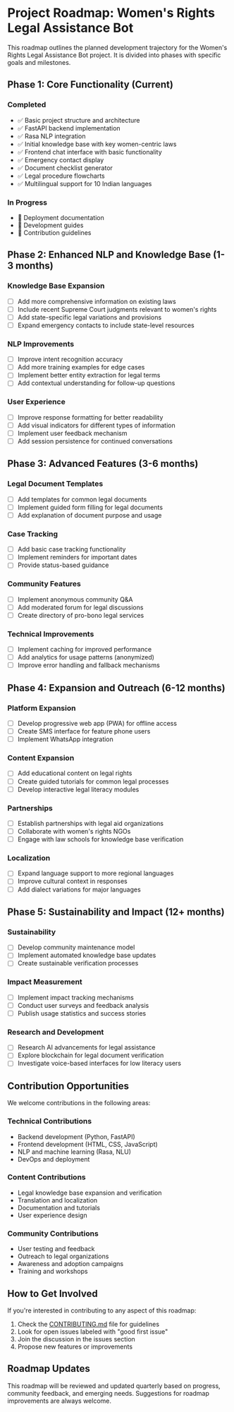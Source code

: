 # Project Roadmap: Women's Rights Legal Assistance Bot

This roadmap outlines the planned development trajectory for the Women's Rights Legal Assistance Bot project. It is divided into phases with specific goals and milestones.

## Phase 1: Core Functionality (Current)

### Completed
- ✅ Basic project structure and architecture
- ✅ FastAPI backend implementation
- ✅ Rasa NLP integration
- ✅ Initial knowledge base with key women-centric laws
- ✅ Frontend chat interface with basic functionality
- ✅ Emergency contact display
- ✅ Document checklist generator
- ✅ Legal procedure flowcharts
- ✅ Multilingual support for 10 Indian languages

### In Progress
- 🔄 Deployment documentation
- 🔄 Development guides
- 🔄 Contribution guidelines

## Phase 2: Enhanced NLP and Knowledge Base (1-3 months)

### Knowledge Base Expansion
- [ ] Add more comprehensive information on existing laws
- [ ] Include recent Supreme Court judgments relevant to women's rights
- [ ] Add state-specific legal variations and provisions
- [ ] Expand emergency contacts to include state-level resources

### NLP Improvements
- [ ] Improve intent recognition accuracy
- [ ] Add more training examples for edge cases
- [ ] Implement better entity extraction for legal terms
- [ ] Add contextual understanding for follow-up questions

### User Experience
- [ ] Improve response formatting for better readability
- [ ] Add visual indicators for different types of information
- [ ] Implement user feedback mechanism
- [ ] Add session persistence for continued conversations

## Phase 3: Advanced Features (3-6 months)

### Legal Document Templates
- [ ] Add templates for common legal documents
- [ ] Implement guided form filling for legal documents
- [ ] Add explanation of document purpose and usage

### Case Tracking
- [ ] Add basic case tracking functionality
- [ ] Implement reminders for important dates
- [ ] Provide status-based guidance

### Community Features
- [ ] Implement anonymous community Q&A
- [ ] Add moderated forum for legal discussions
- [ ] Create directory of pro-bono legal services

### Technical Improvements
- [ ] Implement caching for improved performance
- [ ] Add analytics for usage patterns (anonymized)
- [ ] Improve error handling and fallback mechanisms

## Phase 4: Expansion and Outreach (6-12 months)

### Platform Expansion
- [ ] Develop progressive web app (PWA) for offline access
- [ ] Create SMS interface for feature phone users
- [ ] Implement WhatsApp integration

### Content Expansion
- [ ] Add educational content on legal rights
- [ ] Create guided tutorials for common legal processes
- [ ] Develop interactive legal literacy modules

### Partnerships
- [ ] Establish partnerships with legal aid organizations
- [ ] Collaborate with women's rights NGOs
- [ ] Engage with law schools for knowledge base verification

### Localization
- [ ] Expand language support to more regional languages
- [ ] Improve cultural context in responses
- [ ] Add dialect variations for major languages

## Phase 5: Sustainability and Impact (12+ months)

### Sustainability
- [ ] Develop community maintenance model
- [ ] Implement automated knowledge base updates
- [ ] Create sustainable verification processes

### Impact Measurement
- [ ] Implement impact tracking mechanisms
- [ ] Conduct user surveys and feedback analysis
- [ ] Publish usage statistics and success stories

### Research and Development
- [ ] Research AI advancements for legal assistance
- [ ] Explore blockchain for legal document verification
- [ ] Investigate voice-based interfaces for low literacy users

## Contribution Opportunities

We welcome contributions in the following areas:

### Technical Contributions
- Backend development (Python, FastAPI)
- Frontend development (HTML, CSS, JavaScript)
- NLP and machine learning (Rasa, NLU)
- DevOps and deployment

### Content Contributions
- Legal knowledge base expansion and verification
- Translation and localization
- Documentation and tutorials
- User experience design

### Community Contributions
- User testing and feedback
- Outreach to legal organizations
- Awareness and adoption campaigns
- Training and workshops

## How to Get Involved

If you're interested in contributing to any aspect of this roadmap:

1. Check the [CONTRIBUTING.md](CONTRIBUTING.md) file for guidelines
2. Look for open issues labeled with "good first issue"
3. Join the discussion in the issues section
4. Propose new features or improvements

## Roadmap Updates

This roadmap will be reviewed and updated quarterly based on progress, community feedback, and emerging needs. Suggestions for roadmap improvements are always welcome.